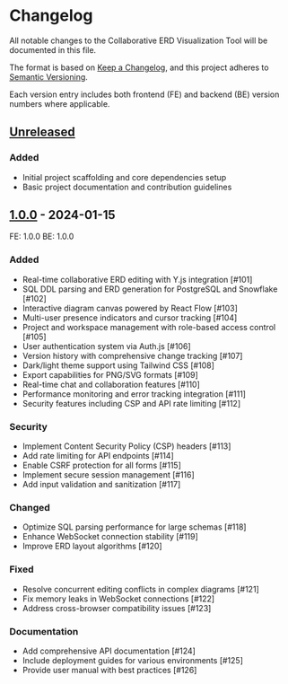 # Changelog
All notable changes to the Collaborative ERD Visualization Tool will be documented in this file.

The format is based on [Keep a Changelog](https://keepachangelog.com/en/1.0.0/),
and this project adheres to [Semantic Versioning](https://semver.org/spec/v2.0.0.html).

Each version entry includes both frontend (FE) and backend (BE) version numbers where applicable.

## [Unreleased]

### Added
- Initial project scaffolding and core dependencies setup
- Basic project documentation and contribution guidelines

## [1.0.0] - 2024-01-15

FE: 1.0.0
BE: 1.0.0

### Added
- Real-time collaborative ERD editing with Y.js integration [#101]
- SQL DDL parsing and ERD generation for PostgreSQL and Snowflake [#102]
- Interactive diagram canvas powered by React Flow [#103]
- Multi-user presence indicators and cursor tracking [#104]
- Project and workspace management with role-based access control [#105]
- User authentication system via Auth.js [#106]
- Version history with comprehensive change tracking [#107]
- Dark/light theme support using Tailwind CSS [#108]
- Export capabilities for PNG/SVG formats [#109]
- Real-time chat and collaboration features [#110]
- Performance monitoring and error tracking integration [#111]
- Security features including CSP and API rate limiting [#112]

### Security
- Implement Content Security Policy (CSP) headers [#113]
- Add rate limiting for API endpoints [#114]
- Enable CSRF protection for all forms [#115]
- Implement secure session management [#116]
- Add input validation and sanitization [#117]

### Changed
- Optimize SQL parsing performance for large schemas [#118]
- Enhance WebSocket connection stability [#119]
- Improve ERD layout algorithms [#120]

### Fixed
- Resolve concurrent editing conflicts in complex diagrams [#121]
- Fix memory leaks in WebSocket connections [#122]
- Address cross-browser compatibility issues [#123]

### Documentation
- Add comprehensive API documentation [#124]
- Include deployment guides for various environments [#125]
- Provide user manual with best practices [#126]

[Unreleased]: https://github.com/username/repo/compare/v1.0.0...HEAD
[1.0.0]: https://github.com/username/repo/releases/tag/v1.0.0